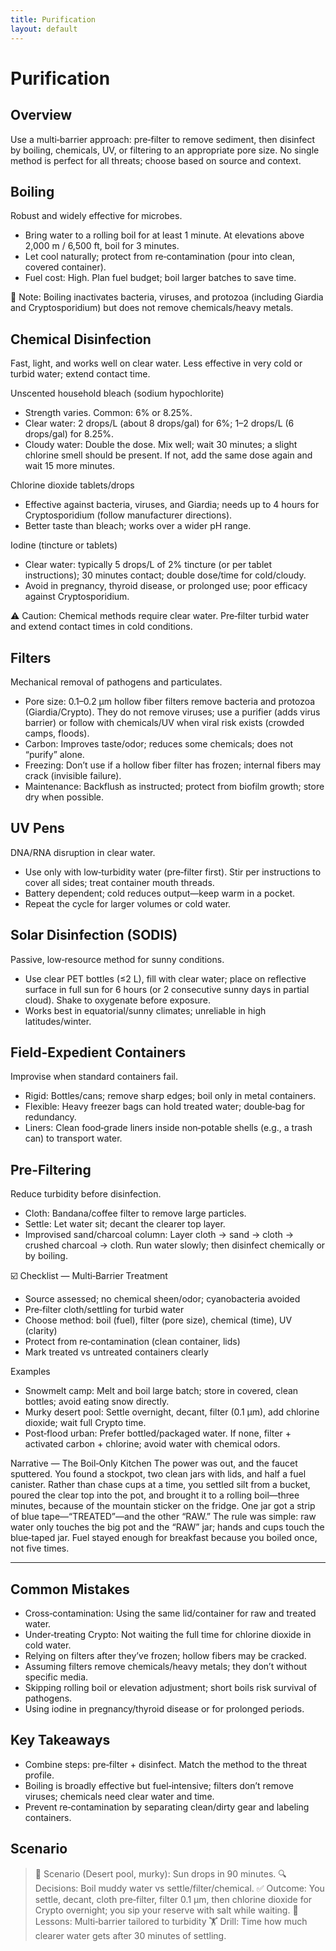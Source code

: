```yaml
---
title: Purification
layout: default
---
```


# Purification

## Overview
Use a multi‑barrier approach: pre‑filter to remove sediment, then disinfect by boiling, chemicals, UV, or filtering to an appropriate pore size. No single method is perfect for all threats; choose based on source and context.

## Boiling
Robust and widely effective for microbes.

- Bring water to a rolling boil for at least 1 minute. At elevations above 2,000 m / 6,500 ft, boil for 3 minutes.
- Let cool naturally; protect from re‑contamination (pour into clean, covered container).
- Fuel cost: High. Plan fuel budget; boil larger batches to save time.

📝 Note: Boiling inactivates bacteria, viruses, and protozoa (including Giardia and Cryptosporidium) but does not remove chemicals/heavy metals.

## Chemical Disinfection
Fast, light, and works well on clear water. Less effective in very cold or turbid water; extend contact time.

Unscented household bleach (sodium hypochlorite)
- Strength varies. Common: 6% or 8.25%.
- Clear water: 2 drops/L (about 8 drops/gal) for 6%; 1–2 drops/L (6 drops/gal) for 8.25%.
- Cloudy water: Double the dose. Mix well; wait 30 minutes; a slight chlorine smell should be present. If not, add the same dose again and wait 15 more minutes.

Chlorine dioxide tablets/drops
- Effective against bacteria, viruses, and Giardia; needs up to 4 hours for Cryptosporidium (follow manufacturer directions).
- Better taste than bleach; works over a wider pH range.

Iodine (tincture or tablets)
- Clear water: typically 5 drops/L of 2% tincture (or per tablet instructions); 30 minutes contact; double dose/time for cold/cloudy.
- Avoid in pregnancy, thyroid disease, or prolonged use; poor efficacy against Cryptosporidium.

⚠️ Caution: Chemical methods require clear water. Pre‑filter turbid water and extend contact times in cold conditions.

## Filters
Mechanical removal of pathogens and particulates.

- Pore size: 0.1–0.2 µm hollow fiber filters remove bacteria and protozoa (Giardia/Crypto). They do not remove viruses; use a purifier (adds virus barrier) or follow with chemicals/UV when viral risk exists (crowded camps, floods).
- Carbon: Improves taste/odor; reduces some chemicals; does not “purify” alone.
- Freezing: Don’t use if a hollow fiber filter has frozen; internal fibers may crack (invisible failure).
- Maintenance: Backflush as instructed; protect from biofilm growth; store dry when possible.

## UV Pens
DNA/RNA disruption in clear water.

- Use only with low‑turbidity water (pre‑filter first). Stir per instructions to cover all sides; treat container mouth threads.
- Battery dependent; cold reduces output—keep warm in a pocket.
- Repeat the cycle for larger volumes or cold water.

## Solar Disinfection (SODIS)
Passive, low‑resource method for sunny conditions.

- Use clear PET bottles (≤2 L), fill with clear water; place on reflective surface in full sun for 6 hours (or 2 consecutive sunny days in partial cloud). Shake to oxygenate before exposure.
- Works best in equatorial/sunny climates; unreliable in high latitudes/winter.

## Field-Expedient Containers
Improvise when standard containers fail.

- Rigid: Bottles/cans; remove sharp edges; boil only in metal containers.
- Flexible: Heavy freezer bags can hold treated water; double‑bag for redundancy.
- Liners: Clean food‑grade liners inside non‑potable shells (e.g., a trash can) to transport water.

## Pre-Filtering
Reduce turbidity before disinfection.

- Cloth: Bandana/coffee filter to remove large particles.
- Settle: Let water sit; decant the clearer top layer.
- Improvised sand/charcoal column: Layer cloth → sand → cloth → crushed charcoal → cloth. Run water slowly; then disinfect chemically or by boiling.

☑️ Checklist — Multi‑Barrier Treatment
- Source assessed; no chemical sheen/odor; cyanobacteria avoided
- Pre‑filter cloth/settling for turbid water
- Choose method: boil (fuel), filter (pore size), chemical (time), UV (clarity)
- Protect from re‑contamination (clean container, lids)
- Mark treated vs untreated containers clearly

Examples
- Snowmelt camp: Melt and boil large batch; store in covered, clean bottles; avoid eating snow directly.
- Murky desert pool: Settle overnight, decant, filter (0.1 µm), add chlorine dioxide; wait full Crypto time.
- Post‑flood urban: Prefer bottled/packaged water. If none, filter + activated carbon + chlorine; avoid water with chemical odors.

Narrative — The Boil‑Only Kitchen
The power was out, and the faucet sputtered. You found a stockpot, two clean jars with lids, and half a fuel canister. Rather than chase cups at a time, you settled silt from a bucket, poured the clear top into the pot, and brought it to a rolling boil—three minutes, because of the mountain sticker on the fridge. One jar got a strip of blue tape—“TREATED”—and the other “RAW.” The rule was simple: raw water only touches the big pot and the “RAW” jar; hands and cups touch the blue‑taped jar. Fuel stayed enough for breakfast because you boiled once, not five times.

---

## Common Mistakes
- Cross‑contamination: Using the same lid/container for raw and treated water.
- Under‑treating Crypto: Not waiting the full time for chlorine dioxide in cold water.
- Relying on filters after they’ve frozen; hollow fibers may be cracked.
- Assuming filters remove chemicals/heavy metals; they don’t without specific media.
- Skipping rolling boil or elevation adjustment; short boils risk survival of pathogens.
- Using iodine in pregnancy/thyroid disease or for prolonged periods.

## Key Takeaways
- Combine steps: pre‑filter + disinfect. Match the method to the threat profile.
- Boiling is broadly effective but fuel‑intensive; filters don’t remove viruses; chemicals need clear water and time.
- Prevent re‑contamination by separating clean/dirty gear and labeling containers.

## Scenario

> 🧭 Scenario (Desert pool, murky): Sun drops in 90 minutes.
> 🔍 Decisions: Boil muddy water vs settle/filter/chemical.
> ✅ Outcome: You settle, decant, cloth pre‑filter, filter 0.1 µm, then chlorine dioxide for Crypto overnight; you sip your reserve with salt while waiting.
> 🧠 Lessons: Multi‑barrier tailored to turbidity
> 🏋️ Drill: Time how much clearer water gets after 30 minutes of settling.

